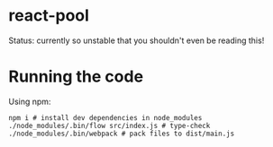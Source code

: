 # react-pool

Status: currently so unstable that you shouldn't even be reading this!

# Running the code

Using npm:

	npm i # install dev dependencies in node_modules
	./node_modules/.bin/flow src/index.js # type-check
	./node_modules/.bin/webpack # pack files to dist/main.js

